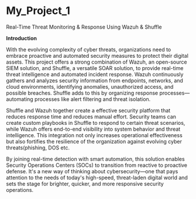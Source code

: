 # My_Project_1
Real-Time Threat Monitoring &amp; Response Using Wazuh &amp; Shuffle

**Introduction**

   With the evolving complexity of cyber threats, organizations need to embrace proactive and 
automated security measures to protect their digital assets. This project offers a strong combination of 
Wazuh, an open-source SIEM solution, and Shuffle, a versatile SOAR solution, to provide real-time 
threat intelligence and automated incident response. Wazuh continuously gathers and analyzes security 
information from endpoints, networks, and cloud environments, identifying anomalies, unauthorized 
access, and possible breaches. Shuffle adds to this by organizing response processes—automating 
processes like alert filtering and threat isolation. 
 
Shuffle and Wazuh together create a effective security platform that reduces response time and 
reduces manual effort. Security teams can create custom playbooks in Shuffle to respond to certain 
threat scenarios, while Wazuh offers end-to-end visibility into system behavior and threat intelligence. 
 This integration not only increases operational effectiveness but also fortifies the resilience of the 
organization against evolving cyber threats(phishing, DOS etc. 
 
By joining real-time detection with smart automation, this solution enables Security Operations 
Centers (SOCs) to transition from reactive to proactive defense. It's a new way of thinking about 
cybersecurity—one that pays attention to the needs of today's high-speed, threat-laden digital world and sets 
the stage for brighter, quicker, and more responsive security operations.
